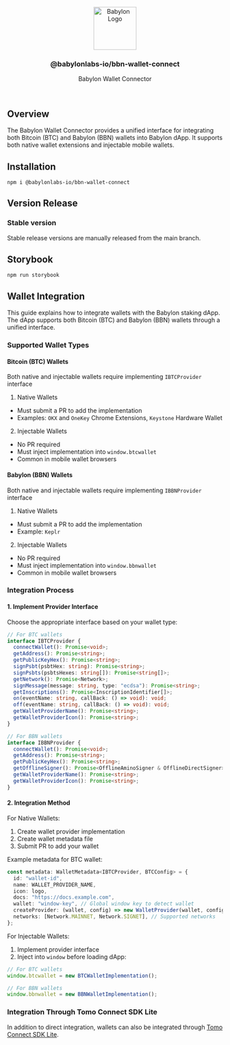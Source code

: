 <p align="center">
    <img alt="Babylon Logo" src="https://github.com/user-attachments/assets/b21652b5-847d-48b2-89a7-0f0969a50900" width="100" />
    <h3 align="center">@babylonlabs-io/bbn-wallet-connect</h3>
    <p align="center">Babylon Wallet Connector</p>
</p>
<br/>

## Overview

The Babylon Wallet Connector provides a unified interface for integrating both Bitcoin (BTC) and Babylon (BBN) wallets into Babylon dApp. It supports both native wallet extensions and injectable mobile wallets.

## Installation

```console
npm i @babylonlabs-io/bbn-wallet-connect
```

## Version Release

### Stable version

Stable release versions are manually released from the main branch.

## Storybook

```console
npm run storybook
```

## Wallet Integration

This guide explains how to integrate wallets with the Babylon staking dApp. The dApp supports both Bitcoin (BTC) and Babylon (BBN) wallets through a unified interface.

### Supported Wallet Types

#### Bitcoin (BTC) Wallets

Both native and injectable wallets require implementing `IBTCProvider` interface

1. Native Wallets

- Must submit a PR to add the implementation
- Examples: `OKX` and `OneKey` Chrome Extensions, `Keystone` Hardware Wallet

2. Injectable Wallets

- No PR required
- Must inject implementation into `window.btcwallet`
- Common in mobile wallet browsers

#### Babylon (BBN) Wallets

Both native and injectable wallets require implementing `IBBNProvider` interface

1. Native Wallets

- Must submit a PR to add the implementation
- Example: `Keplr`

2. Injectable Wallets

- No PR required
- Must inject implementation into `window.bbnwallet`
- Common in mobile wallet browsers

### Integration Process

#### 1. Implement Provider Interface

Choose the appropriate interface based on your wallet type:

```ts
// For BTC wallets
interface IBTCProvider {
  connectWallet(): Promise<void>;
  getAddress(): Promise<string>;
  getPublicKeyHex(): Promise<string>;
  signPsbt(psbtHex: string): Promise<string>;
  signPsbts(psbtsHexes: string[]): Promise<string[]>;
  getNetwork(): Promise<Network>;
  signMessage(message: string, type: "ecdsa"): Promise<string>;
  getInscriptions(): Promise<InscriptionIdentifier[]>;
  on(eventName: string, callBack: () => void): void;
  off(eventName: string, callBack: () => void): void;
  getWalletProviderName(): Promise<string>;
  getWalletProviderIcon(): Promise<string>;
}

// For BBN wallets
interface IBBNProvider {
  connectWallet(): Promise<void>;
  getAddress(): Promise<string>;
  getPublicKeyHex(): Promise<string>;
  getOfflineSigner(): Promise<OfflineAminoSigner & OfflineDirectSigner>;
  getWalletProviderName(): Promise<string>;
  getWalletProviderIcon(): Promise<string>;
}
```

#### 2. Integration Method

For Native Wallets:

1. Create wallet provider implementation
2. Create wallet metadata file
3. Submit PR to add your wallet

Example metadata for BTC wallet:

```ts
const metadata: WalletMetadata<IBTCProvider, BTCConfig> = {
  id: "wallet-id",
  name: WALLET_PROVIDER_NAME,
  icon: logo,
  docs: "https://docs.example.com",
  wallet: "window-key", // Global window key to detect wallet
  createProvider: (wallet, config) => new WalletProvider(wallet, config),
  networks: [Network.MAINNET, Network.SIGNET], // Supported networks
};
```

For Injectable Wallets:

1. Implement provider interface
2. Inject into `window` before loading dApp:

```ts
// For BTC wallets
window.btcwallet = new BTCWalletImplementation();

// For BBN wallets
window.bbnwallet = new BBNWalletImplementation();
```

### Integration Through Tomo Connect SDK Lite

In addition to direct integration, wallets can also be integrated through [Tomo Connect SDK Lite](https://docs.tomo.inc/tomo-sdk/tomo-connect-sdk-lite).
